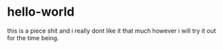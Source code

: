 # hello-world


this is a piece shit
and i really dont like it that much however i will try it out for the time being.

